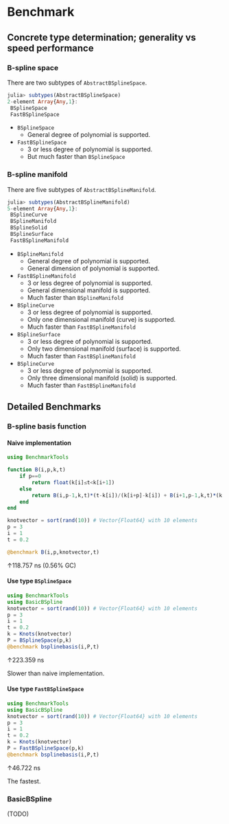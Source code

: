 # Benchmark
## Concrete type determination; generality vs speed performance
### B-spline space
There are two subtypes of `AbstractBSplineSpace`.
```julia
julia> subtypes(AbstractBSplineSpace)
2-element Array{Any,1}:
 BSplineSpace
 FastBSplineSpace
```
* `BSplineSpace`
    * General degree of polynomial is supported.
* `FastBSplineSpace`
    * 3 or less degree of polynomial is supported.
    * But much faster than `BSplineSpace`

### B-spline manifold
There are five subtypes of `AbstractBSplineManifold`.
```julia
julia> subtypes(AbstractBSplineManifold)
5-element Array{Any,1}:
 BSplineCurve
 BSplineManifold
 BSplineSolid
 BSplineSurface
 FastBSplineManifold
```
* `BSplineManifold`
    * General degree of polynomial is supported.
    * General dimension of polynomial is supported.
* `FastBSplineManifold`
    * 3 or less degree of polynomial is supported.
    * General dimensional manifold is supported.
    * Much faster than `BSplineManifold`
* `BSplineCurve`
    * 3 or less degree of polynomial is supported.
    * Only one dimensional manifold (curve) is supported.
    * Much faster than `FastBSplineManifold`
* `BSplineSurface`
    * 3 or less degree of polynomial is supported.
    * Only two dimensional manifold (surface) is supported.
    * Much faster than `FastBSplineManifold`
* `BSplineCurve`
    * 3 or less degree of polynomial is supported.
    * Only three dimensional manifold (solid) is supported.
    * Much faster than `FastBSplineManifold`

## Detailed Benchmarks
### B-spline basis function
#### Naive implementation
```julia
using BenchmarkTools

function B(i,p,k,t)
    if p==0
        return float(k[i]≤t<k[i+1])
    else
        return B(i,p-1,k,t)*(t-k[i])/(k[i+p]-k[i]) + B(i+1,p-1,k,t)*(k[i+p+1]-t)/(k[i+p+1]-k[i+1])
    end
end

knotvector = sort(rand(10)) # Vector{Float64} with 10 elements
p = 3
i = 1
t = 0.2

@benchmark B(i,p,knotvector,t)
```
↑118.757 ns (0.56% GC)

#### Use type `BSplineSpace`

```julia
using BenchmarkTools
using BasicBSpline
knotvector = sort(rand(10)) # Vector{Float64} with 10 elements
p = 3
i = 1
t = 0.2
k = Knots(knotvector)
P = BSplineSpace(p,k)
@benchmark bsplinebasis(i,P,t)
```
↑223.359 ns

Slower than naive implementation.


#### Use type `FastBSplineSpace`

```julia
using BenchmarkTools
using BasicBSpline
knotvector = sort(rand(10)) # Vector{Float64} with 10 elements
p = 3
i = 1
t = 0.2
k = Knots(knotvector)
P = FastBSplineSpace(p,k)
@benchmark bsplinebasis(i,P,t)
```
↑46.722 ns

The fastest.

### BasicBSpline
(TODO)
